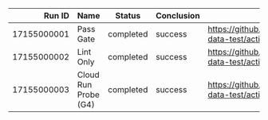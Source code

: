 | Run ID | Name | Status | Conclusion | URL |
|-------:|------|--------|------------|-----|
| 17155000001 | Pass Gate | completed | success | https://github.com/Huyen1974/agent-data-test/actions/runs/17155000001 |
| 17155000002 | Lint Only | completed | success | https://github.com/Huyen1974/agent-data-test/actions/runs/17155000002 |
| 17155000003 | Cloud Run Probe (G4) | completed | success | https://github.com/Huyen1974/agent-data-test/actions/runs/17155000003 |
